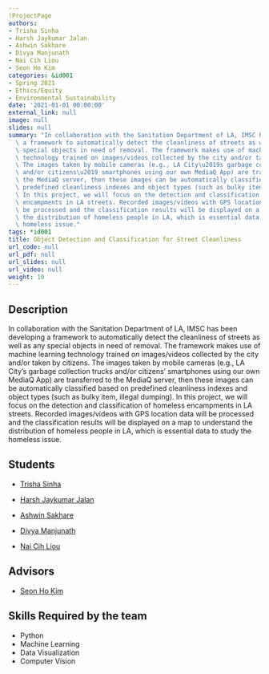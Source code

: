 ```yaml
---
!ProjectPage
authors:
- Trisha Sinha
- Harsh Jaykumar Jalan
- Ashwin Sakhare
- Divya Manjunath
- Nai Cih Liou
- Seon Ho Kim
categories: &id001
- Spring 2021
- Ethics/Equity
- Environmental Sustainability
date: '2021-01-01 00:00:00'
external_link: null
image: null
slides: null
summary: "In collaboration with the Sanitation Department of LA, IMSC has been developing\
  \ a framework to automatically detect the cleanliness of streets as well as any\
  \ special objects in need of removal. The framework makes use of machine learning\
  \ technology trained on images/videos collected by the city and/or taken by citizens.\
  \ The images taken by mobile cameras (e.g., LA City\u2019s garbage collection trucks\
  \ and/or citizens\u2019 smartphones using our own MediaQ App) are transferred to\
  \ the MediaQ server, then these images can be automatically classified based on\
  \ predefined cleanliness indexes and object types (such as bulky item, illegal dumping).\
  \ In this project, we will focus on the detection and classification of homeless\
  \ encampments in LA streets. Recorded images/videos with GPS location data will\
  \ be processed and the classification results will be displayed on a map to understand\
  \ the distribution of homeless people in LA, which is essential data to study the\
  \ homeless issue."
tags: *id001
title: Object Detection and Classification for Street Cleanliness
url_code: null
url_pdf: null
url_slides: null
url_video: null
weight: 10
---
```

## Description

In collaboration with the Sanitation Department of LA, IMSC has been developing a framework to automatically detect the cleanliness of streets as well as any special objects in need of removal. The framework makes use of machine learning technology trained on images/videos collected by the city and/or taken by citizens. The images taken by mobile cameras (e.g., LA City’s garbage collection trucks and/or citizens’ smartphones using our own MediaQ App) are transferred to the MediaQ server, then these images can be automatically classified based on predefined cleanliness indexes and object types (such as bulky item, illegal dumping). In this project, we will focus on the detection and classification of homeless encampments in LA streets. Recorded images/videos with GPS location data will be processed and the classification results will be displayed on a map to understand the distribution of homeless people in LA, which is essential data to study the homeless issue.





## Students

* [Trisha Sinha](../../../author/trisha-sinha)

* [Harsh Jaykumar Jalan](../../../author/harsh-jaykumar-jalan)

* [Ashwin Sakhare](../../../author/ashwin-sakhare)

* [Divya Manjunath](../../../author/divya-manjunath)

* [Nai Cih Liou](../../../author/nai-cih-liou)

## Advisors

* [Seon Ho Kim](../../../author/seon-ho-kim)

## Skills Required by the team


* Python
* Machine Learning
* Data Visualization
* Computer Vision